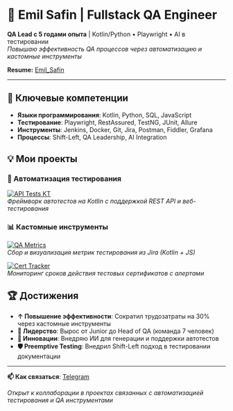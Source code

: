 # 🧪 Emil Safin | Fullstack QA Engineer

**QA Lead с 5 годами опыта** | Kotlin/Python • Playwright • AI в тестировании  
*Повышаю эффективность QA процессов через автоматизацию и кастомные инструменты*

**Resume:** [Emil_Safin](https://github.com/EmSafi/EmSafi/blob/main/Emil%20Safin%20CV.pdf)   

---

## 🚀 Ключевые компетенции

- **Языки программирования**: Kotlin, Python, SQL, JavaScript
- **Тестирование**: Playwright, RestAssured, TestNG, JUnit, Allure
- **Инструменты**: Jenkins, Docker, Git, Jira, Postman, Fiddler, Grafana
- **Процессы**: Shift-Left, QA Leadership, AI Integration

## 💡 Мои проекты

### 🎯 Автоматизация тестирования
[![API Tests KT](https://img.shields.io/badge/🔗-EmSafi/api__tests__kt-blue?style=flat-square)](https://github.com/EmSafi/api_tests_kt)  
*Фреймворк автотестов на Kotlin с поддержкой REST API и веб-тестирования*

### 📊 Кастомные инструменты
[![QA Metrics](https://img.shields.io/badge/📈-Metrics_Collector-orange?style=flat-square)](https://github.com/EmSafi/qa_metrics_collector)  
*Сбор и визуализация метрик тестирования из Jira (Kotlin + JS)*

[![Cert Tracker](https://img.shields.io/badge/🔐-QA_Cert_Tracker-green?style=flat-square)](https://github.com/EmSafi/qa_cert_tracker)  
*Мониторинг сроков действия тестовых сертификатов с алертами*

## 🏆 Достижения

- **↑ Повышение эффективности**: Сократил трудозатраты на 30% через кастомные инструменты
- **👥 Лидерство**: Вырос от Junior до Head of QA (команда 7 человек)
- **🤖 Инновации**: Внедряю ИИ для генерации и поддержки автотестов
- **🛡️ Preemptive Testing**: Внедрил Shift-Left подход в тестировании документации
---

**📫 Как связаться**: [Telegram](https://t.me/Safemi)

*Открыт к коллаборации в проектах связанных с автоматизацией тестирования и QA инструментами*
